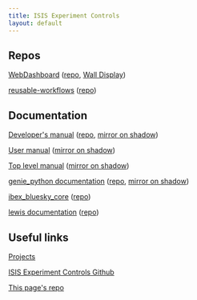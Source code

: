 ```yaml
---
title: ISIS Experiment Controls
layout: default
---
```


## Repos

[WebDashboard](https://isiscomputinggroup.github.io/WebDashboard/) ([repo](https://github.com/ISISComputingGroup/WebDashboard), [Wall Display](https://isiscomputinggroup.github.io/WebDashboard/wall))

[reusable-workflows](https://isiscomputinggroup.github.io/reusable-workflows/) ([repo](https://github.com/ISISComputingGroup/reusable-workflows))

## Documentation

[Developer's manual](https://isiscomputinggroup.github.io/ibex_developers_manual/) ([repo](https://github.com/ISISComputingGroup/ibex_developers_manual), [mirror on shadow](https://shadow.nd.rl.ac.uk/ibex_developers_manual))

[User manual](https://github.com/ISISComputingGroup/ibex_user_manual/wiki) ([mirror on shadow](http://shadow.nd.rl.ac.uk/ibex_user_manual/Home))

[Top level manual](https://github.com/ISISComputingGroup/IBEX/wiki) ([mirror on shadow](http://shadow.nd.rl.ac.uk/ibex/Home))

[genie_python documentation](https://isiscomputinggroup.github.io/genie/genie_python) ([repo](https://github.com/ISISComputingGroup/genie), [mirror on shadow](https://shadow.nd.rl.ac.uk/genie_python/sphinx/genie_python.html))

[ibex_bluesky_core](https://isiscomputinggroup.github.io/ibex_bluesky_core/) ([repo](https://github.com/ISISComputingGroup/ibex_bluesky_core))

[lewis documentation](https://isiscomputinggroup.github.io/lewis/) ([repo](https://github.com/ISISComputingGroup/lewis))

## Useful links

[Projects](https://github.com/orgs/ISISComputingGroup/projects)

[ISIS Experiment Controls Github](https://github.com/ISISComputingGroup)

[This page's repo](https://github.com/ISISComputingGroup/isiscomputinggroup.github.io)
